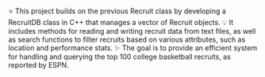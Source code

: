 ⭐️ This project builds on the previous Recruit class by developing a RecruitDB class in C++ that manages a vector of Recruit objects. 
💡 It includes methods for reading and writing recruit data from text files, as well as search functions to filter recruits based on various attributes, such as location and performance stats. 
✨ The goal is to provide an efficient system for handling and querying the top 100 college basketball recruits, as reported by ESPN.
